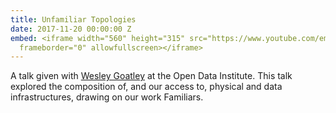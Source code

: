 ```yaml
---
title: Unfamiliar Topologies
date: 2017-11-20 00:00:00 Z
embed: <iframe width="560" height="315" src="https://www.youtube.com/embed/H9PMlCQ83qk?rel=0"
  frameborder="0" allowfullscreen></iframe>
---
```


A talk given with [Wesley Goatley](http://www.wesleygoatley.com/) at the Open Data Institute. This talk explored the composition of, and our access to, physical and data infrastructures, drawing on our work Familiars.
